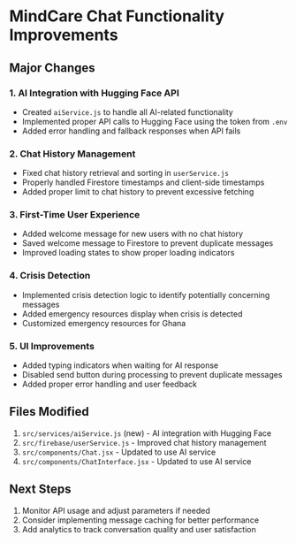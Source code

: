 # MindCare Chat Functionality Improvements

## Major Changes

### 1. AI Integration with Hugging Face API
- Created `aiService.js` to handle all AI-related functionality
- Implemented proper API calls to Hugging Face using the token from `.env`
- Added error handling and fallback responses when API fails

### 2. Chat History Management
- Fixed chat history retrieval and sorting in `userService.js`
- Properly handled Firestore timestamps and client-side timestamps
- Added proper limit to chat history to prevent excessive fetching

### 3. First-Time User Experience
- Added welcome message for new users with no chat history
- Saved welcome message to Firestore to prevent duplicate messages
- Improved loading states to show proper loading indicators

### 4. Crisis Detection
- Implemented crisis detection logic to identify potentially concerning messages
- Added emergency resources display when crisis is detected
- Customized emergency resources for Ghana

### 5. UI Improvements
- Added typing indicators when waiting for AI response
- Disabled send button during processing to prevent duplicate messages
- Added proper error handling and user feedback

## Files Modified
1. `src/services/aiService.js` (new) - AI integration with Hugging Face
2. `src/firebase/userService.js` - Improved chat history management
3. `src/components/Chat.jsx` - Updated to use AI service
4. `src/components/ChatInterface.jsx` - Updated to use AI service

## Next Steps
1. Monitor API usage and adjust parameters if needed
2. Consider implementing message caching for better performance
3. Add analytics to track conversation quality and user satisfaction 
